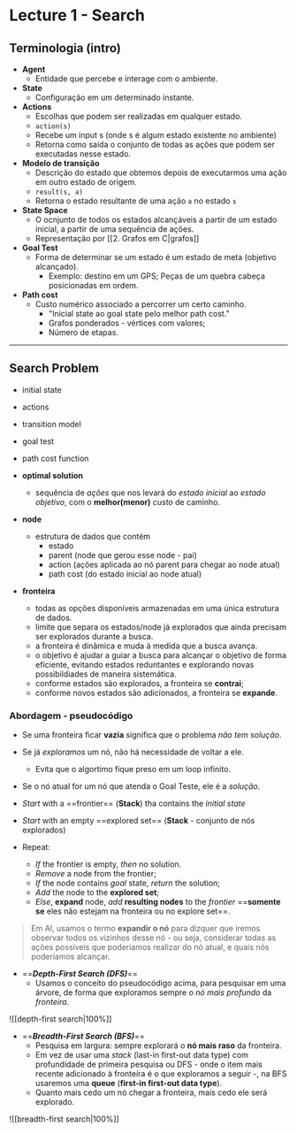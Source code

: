 # Lecture 1 - Search

## Terminologia (intro)
- **Agent**
	- Entidade que percebe e interage com o ambiente.
- **State**
	- Configuração em um determinado instante.
- **Actions**
	- Escolhas que podem ser realizadas em qualquer estado.
	- `action(s)`
	- Recebe um input s (onde s é algum estado existente no ambiente)
	- Retorna como saída o conjunto de todas as ações que podem ser executadas nesse estado.
- **Modelo de transição**
	- Descrição do estado que obtemos depois de executarmos uma ação em outro estado de origem.
	- `result(s, a)`
	- Retorna o estado resultante de uma ação `a` no estado `s`
- **State Space**
	- O ocnjunto de todos os estados alcançáveis a partir de um estado inicial, a partir de uma sequência de ações.
	- Representação por [[2. Grafos em C|grafos]]
- **Goal Test**
	- Forma de determinar se um estado é um estado de meta (objetivo alcançado).
		- Exemplo: destino em um GPS; Peças de um quebra cabeça posicionadas em ordem.
- **Path cost**
	- Custo numérico associado a percorrer um certo caminho.
		- "Inicial state ao goal state pelo melhor path cost."
		- Grafos ponderados - vértices com valores;
		- Número de etapas.

---
## Search Problem
- initial state
- actions
- transition model
- goal test
- path cost function

- **optimal solution**
	- sequência de *ações* que nos levará do *estado inicial* ao *estado objetivo*, com o **melhor(menor)** *custo* de caminho.

- **node**
	- estrutura de dados que contém
		- estado
		- parent (node que gerou esse node - pai)
		- action (ações aplicada ao nó parent para chegar ao node atual)
		- path cost (do estado inicial ao node atual)
- **fronteira**
	- todas as opções disponíveis armazenadas em uma única estrutura de dados.
	- limite que separa os estados/node já explorados que ainda precisam ser explorados durante a busca.
	- a fronteira é dinâmica e muda à medida que a busca avança.
	- o objetivo é ajudar a guiar a busca para alcançar o objetivo de forma eficiente, evitando estados reduntantes e explorando novas possibildiades de maneira sistemática.
	- conforme estados são explorados, a fronteira se **contrai**;
	- conforme novos estados são adicionados, a fronteira se **expande**.
### Abordagem - pseudocódigo

- Se uma fronteira ficar **vazia** significa que o problema *não tem solução*.
- Se já *exploramos* um nó, não há necessidade de voltar a ele.
	- Evita que o algortimo fique preso em um loop infinito.
- Se o nó atual for um nó que atenda o Goal Teste, ele é a *solução*.

- *Start* with a ==frontier== (**Stack**) tha contains the *initial state*
- *Start* with an empty ==explored set== (**Stack** - conjunto de nós explorados)
- Repeat: 
	- *If* the frontier is empty, *then* no solution.
	- *Remove* a node from the frontier;
	- *If* the node contains *goal* state, *return* the solution;
	- *Add* the node to the **explored set**;
	- *Else*, **expand** node, *add* **resulting nodes** to the *frontier* ==**somente se** eles não estejam na fronteira ou no explore set==.

> Em AI, usamos o termo **expandir o nó** para dizquer que iremos observar todos os vizinhos desse nó - ou seja, considerar todas as ações possíveis que poderíamos realizar do nó atual, e quais nós poderíamos alcançar.

- ==***Depth-First Search (DFS)***==
	- Usamos o conceito do pseudocódigo acima, para pesquisar em uma árvore, de forma que exploramos sempre o *nó mais profundo* da *fronteira*.
	  
![[depth-first search|100%]]

- ==***Breadth-First Search (BFS)***==
	- Pesquisa em largura: sempre explorará o **nó mais raso** da fronteira.
	- Em vez de usar uma *stack* (last-in first-out data type) com profundidade de primeira pesquisa ou DFS - onde o item mais recente adicionado à fronteira é o que exploramos a seguir -, na BFS usaremos uma **queue** (**first-in first-out data type**).
	- Quanto mais cedo um nó chegar a fronteira, mais cedo ele será explorado.
	
![[breadth-first search|100%]]